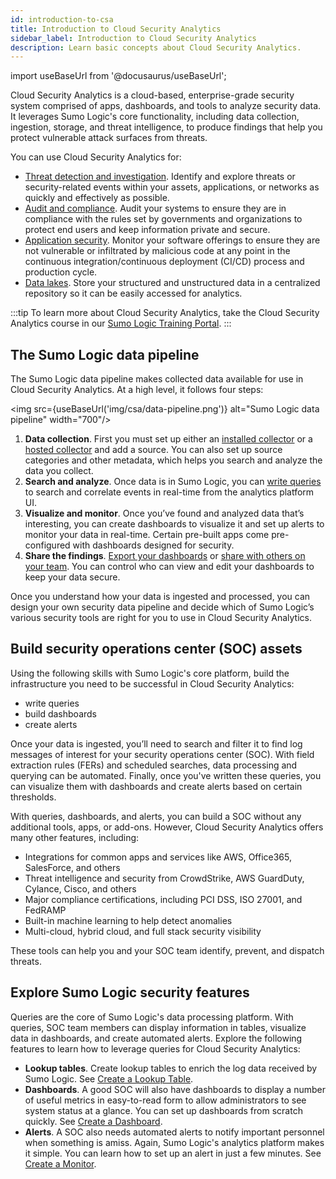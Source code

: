 ```yaml
---
id: introduction-to-csa
title: Introduction to Cloud Security Analytics
sidebar_label: Introduction to Cloud Security Analytics
description: Learn basic concepts about Cloud Security Analytics. 
---
```


import useBaseUrl from '@docusaurus/useBaseUrl';

Cloud Security Analytics is a cloud-based, enterprise-grade security system comprised of apps, dashboards, and tools to analyze security data. It leverages Sumo Logic's core functionality, including data collection, ingestion, storage, and threat intelligence, to produce findings that help you protect vulnerable attack surfaces from threats.

You can use Cloud Security Analytics for:
* [Threat detection and investigation](/docs/csa/threat-detection-and-investigation/). Identify and explore threats or security-related events within your assets, applications, or networks as quickly and effectively as possible.
* [Audit and compliance](/docs/csa/audit-and-compliance/). Audit your systems to ensure they are in compliance with the rules set by governments and organizations to protect end users and keep information private and secure. 
* [Application security](/docs/csa/application-security/). Monitor your software offerings to ensure they are not vulnerable or infiltrated by malicious code at any point in the continuous integration/continuous deployment (CI/CD) process and production cycle.
* [Data lakes](/docs/csa/data-lakes/). Store your structured and unstructured data in a centralized repository so it can be easily accessed for analytics. 

:::tip
To learn more about Cloud Security Analytics, take the Cloud Security Analytics course in our [Sumo Logic Training Portal](/docs/get-started/training-certification-faq). 
:::

## The Sumo Logic data pipeline

The Sumo Logic data pipeline makes collected data available for use in Cloud Security Analytics. At a high level, it follows four steps:

<img src={useBaseUrl('img/csa/data-pipeline.png')} alt="Sumo Logic data pipeline" width="700"/>

1. **Data collection**. First you must set up either an [installed collector](/docs/send-data/installed-collectors/) or a [hosted collector](/docs/send-data/hosted-collectors/) and add a source. You can also set up source categories and other metadata, which helps you search and analyze the data you collect.
2. **Search and analyze**. Once data is in Sumo Logic, you can [write queries](/docs/search/get-started-with-search/) to search and correlate events in real-time from the analytics platform UI. 
3. **Visualize and monitor**. Once you’ve found and analyzed data that’s interesting, you can create dashboards to visualize it and set up alerts to monitor your data in real-time. Certain pre-built apps come pre-configured with dashboards designed for security.
4. **Share the findings**. [Export your dashboards](/docs/dashboards-new/export-dashboard-new/) or [share with others on your team](/docs/dashboards-new/share-dashboard-new/). You can control who can view and edit your dashboards to keep your data secure.

Once you understand how your data is ingested and processed, you can design your own security data pipeline and decide which of Sumo Logic’s various security tools are right for you to use in Cloud Security Analytics.


## Build security operations center (SOC) assets

Using the following skills with Sumo Logic's core platform, build the infrastructure you need to be successful in Cloud Security Analytics: 
* write queries
* build dashboards
* create alerts

Once your data is ingested, you’ll need to search and filter it to find log messages of interest for your security operations center (SOC). With field extraction rules (FERs) and scheduled searches, data processing and querying can be automated. Finally, once you've written these queries, you can visualize them with dashboards and create alerts based on certain thresholds.

With queries, dashboards, and alerts, you can build a SOC without any additional tools, apps, or add-ons. However, Cloud Security Analytics offers many other features, including:
* Integrations for common apps and services like AWS, Office365, SalesForce, and others
* Threat intelligence and security from CrowdStrike, AWS GuardDuty, Cylance, Cisco, and others
* Major compliance certifications, including PCI DSS, ISO 27001, and FedRAMP
* Built-in machine learning to help detect anomalies
* Multi-cloud, hybrid cloud, and full stack security visibility

These tools can help you and your SOC team identify, prevent, and dispatch threats. 

## Explore Sumo Logic security features

Queries are the core of Sumo Logic's data processing platform. With queries, SOC team members can display information in tables, visualize data in dashboards, and create automated alerts. Explore the following features to learn how to leverage queries for Cloud Security Analytics:
* **Lookup tables**. Create lookup tables to enrich the log data received by Sumo Logic. See [Create a Lookup Table](/docs/search/lookup-tables/create-lookup-table/).
* **Dashboards**. A good SOC will also have dashboards to display a number of useful metrics in easy-to-read form to allow administrators to see system status at a glance. You can set up dashboards from scratch quickly. See [Create a Dashboard](/docs/dashboards-new/create-dashboard-new/).
* **Alerts**. A SOC also needs automated alerts to notify important personnel when something is amiss. Again, Sumo Logic's analytics platform makes it simple. You can learn how to set up an alert in just a few minutes. See [Create a Monitor](/docs/alerts/monitors/create-monitor/).



